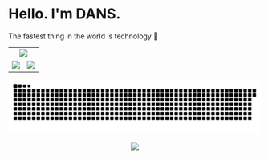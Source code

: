 <h1 align="left">Hello. I'm DANS.</h1>

The fastest thing in the world is technology 🚀</p>

<table width="100%" align="center" style="max-width: 800px; margin: auto;">
  <tr>
    <td colspan="2" align="center">
      <img src="http://github-profile-summary-cards.vercel.app/api/cards/profile-details?username=qdans&theme=transparent" style="width: 100%; max-width: 800px;" />
    </td>
  </tr>
  <tr>
    <td width="50%" align="center">
      <img src="http://github-profile-summary-cards.vercel.app/api/cards/stats?username=qdans&theme=transparent" style="width: 100%; max-width: 400px;" />
    </td>
    <td width="50%" align="center">
      <img src="http://github-profile-summary-cards.vercel.app/api/cards/most-commit-language?username=qdans&theme=transparent" style="width: 100%; max-width: 400px;" />
    </td>
  </tr>
</table>


<!-- Contribution Graph -->
<p align="center">
  <picture>
    <source media="(prefers-color-scheme: dark)" srcset="https://github.com/qdans/qdans/blob/output/snake-dark.svg" />
    <source media="(prefers-color-scheme: light)" srcset="https://github.com/qdans/qdans/blob/output/snake-light.svg" />
    <img src="https://github.com/qdans/qdans/blob/output/snake-dark.svg" alt="Snake animation">
  </picture>
</p>

<p align="center">
  <img src="https://user-images.githubusercontent.com/73097560/115834477-dbab4500-a447-11eb-908a-139a6edaec5c.gif">
</p>
